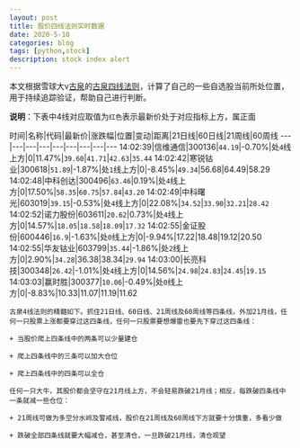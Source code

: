 ```yaml
---
layout: post
title: 股价四线法则实时数据
date: 2020-5-10
categories: blog
tags: [python,stock]
description: stock index alert
---
```



本文根据雪球大v[古泉](https://xueqiu.com/u/7148646888)的[古泉四线法则](https://xueqiu.com/7148646888/130498192)，计算了自己的一些自选股当前所处位置，用于持续追踪验证，帮助自己进行判断。

**说明**：下表中4线对应取值为`红色`表示最新价处于对应指标上方，属正面

时间|名称|代码|最新价|涨跌幅|位置|变动|距离|21日线|60日线|21周线|60周线
---|---|---|---|---|---|---|---|---
14:02:39|信维通信|300136|`44.19`|-0.70%|处`4`线上方|0|11.47%|`39.60`|`41.71`|`42.63`|`35.44`
14:02:42|寒锐钴业|300618|`51.89`|-1.87%|处`1`线上方|0|-8.45%|`49.34`|56.68|64.49|58.29
14:02:48|中科创达|300496|`63.46`|0.19%|处`4`线上方|0|17.50%|`58.35`|`60.75`|`57.84`|`43.20`
14:02:49|中科曙光|603019|`39.15`|-0.53%|处`4`线上方|0|22.08%|`34.52`|`33.90`|`32.21`|`28.42`
14:02:52|诺力股份|603611|`20.62`|0.73%|处`4`线上方|0|14.57%|`18.05`|`18.58`|`18.09`|`17.32`
14:02:55|金证股份|600446|`16.9`|-1.63%|处`0`线上方|0|-9.94%|17.22|18.48|19.12|20.50
14:02:55|华友钴业|603799|`35.44`|-1.86%|处`2`线上方|0|2.90%|`34.28`|36.38|38.34|`29.94`
14:03:00|长亮科技|300348|`26.42`|-1.01%|处`4`线上方|0|14.56%|`24.98`|`24.83`|`24.45`|`19.15`
14:03:03|赢时胜|300377|`10.06`|-0.49%|处`0`线上方|0|-8.83%|10.33|11.07|11.19|11.62

```
古泉4线法则的精髓如下。抓住21日线、60日线、21周线及60周线等四条线，外加21月线，任何一只股票上涨都要穿过这四条线，任何一只股票要想爆雷也要先下穿过这四条线：

+ 当股价爬上四条线中的两条可以少量建仓

+ 爬上四条线中的三条可以加大仓位

+ 爬上四条线中的四条可以全仓

任何一只大牛，其股价都会坚守在21月线上方，不会轻易跌破21月线；相反，每跌破四条线中一条就减一些仓位：

+ 21周线可做为多空分水岭及警戒线，股价在21周线及60周线下方就要十分慎重，多看少做

+ 跌破全部四条线就要大幅减仓，甚至清仓，一旦跌破21月线，清仓观望
```